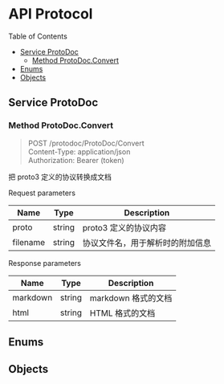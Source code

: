 # API Protocol

Table of Contents

* [Service ProtoDoc](#service-protodoc)
    * [Method ProtoDoc.Convert](#method-protodocconvert)
* [Enums](#enums)
* [Objects](#objects)




## Service ProtoDoc



### Method ProtoDoc.Convert

> POST /protodoc/ProtoDoc/Convert <br/>
> Content-Type: application/json <br/>
> Authorization: Bearer (token) <br/>

把 proto3 定义的协议转换成文档

Request parameters

|   Name    |   Type    |  Description |
| --------- | --------- | ------------ |
| proto | string | proto3 定义的协议内容 |
| filename | string | 协议文件名，用于解析时的附加信息 |

Response parameters

|   Name    |   Type    |  Description |
| --------- | --------- | ------------ |
| markdown | string | markdown 格式的文档 |
| html | string | HTML 格式的文档 |





## Enums

## Objects
